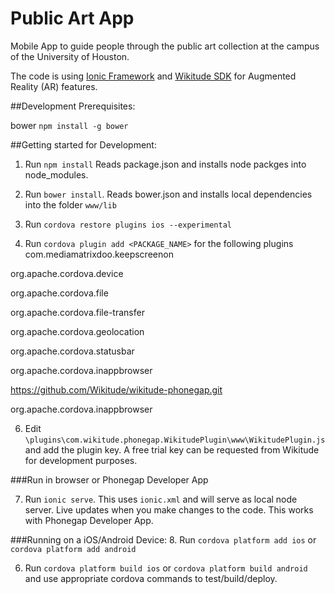 Public Art App
==========
Mobile App to guide people through the public art collection at the campus of the University of Houston.

The code is using [Ionic Framework](http://ionicframework.com/) and [Wikitude SDK](http://www.wikitude.com/products/wikitude-sdk/) for Augmented Reality (AR) features.

##Development Prerequisites:

bower `npm install -g bower`



##Getting started for Development:

1. Run `npm install` Reads package.json and installs node packges into node_modules.

2. Run `bower install`. Reads bower.json and installs local dependencies into the folder `www/lib`

2. Run `cordova restore plugins ios --experimental`

3. Run `cordova plugin add <PACKAGE_NAME>` for the following plugins
com.mediamatrixdoo.keepscreenon

org.apache.cordova.device

org.apache.cordova.file

org.apache.cordova.file-transfer

org.apache.cordova.geolocation

org.apache.cordova.statusbar

org.apache.cordova.inappbrowser

https://github.com/Wikitude/wikitude-phonegap.git

org.apache.cordova.inappbrowser

6. Edit `\plugins\com.wikitude.phonegap.WikitudePlugin\www\WikitudePlugin.js` and add the plugin key. A free trial key can be requested from Wikitude for development purposes.

###Run in browser or Phonegap Developer App
 
7. Run `ionic serve`.
This uses `ionic.xml` and will serve as local node server. Live updates when you make changes to the code. This works with Phonegap Developer App.

###Running on a iOS/Android Device:
8. Run `cordova platform add ios` or `cordova platform add android`

6. Run `cordova platform build ios` or `cordova platform build android` and use appropriate cordova commands to test/build/deploy.
